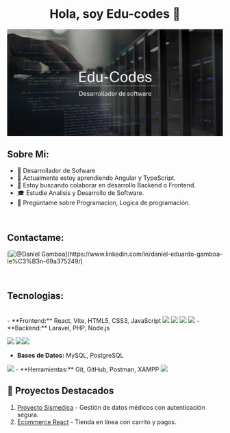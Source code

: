 <!-- ## Hola, soy Edu-codes 👋 -->

<h1 align="center">Hola, soy Edu-codes 👋</h1>

<img src="assets\banner.png" align="center" alt="Banner img" style="width:100%, height:60%" >
<!--
**Edu-codes/Edu-codes** is a ✨ _special_ ✨ repository because its `README.md` (this file) appears on your GitHub profile.
-->


## Sobre Mi:

- 🔭 Desarrollador de Sofware
- 🌱 Actualmente estoy aprendiendo Angular y TypeScript.
- 👯 Estoy buscando colaborar en desarrollo Backend o Frontend.
- 🎓 Estudie Analisis y Desarrollo de Software.
- 💬 Pregúntame sobre Programacion, Logica de programación.


<br>


## Contactame:

[![@Daniel Gamboa](https://img.icons8.com/fluency/48/000000/linkedin.png "https://www.linkedin.com/in/daniel-eduardo-gamboa-le%C3%B3n-69a375249/")](https://www.linkedin.com/in/daniel-eduardo-gamboa-le%C3%B3n-69a375249/)


<br>


## Tecnologias:

<br>
- **Frontend:** React, Vite, HTML5, CSS3, JavaScript
<img src="https://img.icons8.com/color/48/000000/html-5--v1.png"/> <img src="https://img.icons8.com/color/48/000000/css3.png"/>  <img src="https://img.icons8.com/color/48/000000/javascript--v1.png"/> <img src="https://img.icons8.com/office/48/000000/react.png"/> 
- **Backend:** Laravel, PHP, Node.js

<img src="https://img.icons8.com/officel/48/000000/php-logo.png"/> <img src="https://img.icons8.com/fluency/48/000000/laravel.png"/><img src="https://repository-images.githubusercontent.com/256338499/691efb00-8303-11ea-8c55-ab6bb5e2676a"/>
- **Bases de Datos:** MySQL, PostgreSQL
<img src="https://img.icons8.com/color/48/000000/mysql-logo.png"/>
- **Herramientas:** Git, GitHub, Postman, XAMPP

<img src="https://img.icons8.com/color/48/000000/npm.png"/>

<br>

## 🌟 Proyectos Destacados

1. [Proyecto Sismedica](https://github.com/DanielEduardoXx/Sismedica) - Gestión de datos médicos con autenticación segura.
2. [Ecommerce React](https://github.com/DanielEduardoXx/Ecommerce) - Tienda en línea con carrito y pagos.


